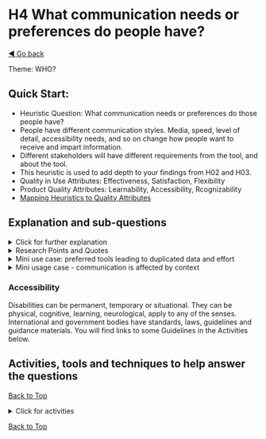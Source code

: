 <a name="TopofPage"></a>
# H4 What communication needs or preferences do people have?
[◄ Go back](README.md)

Theme: WHO?

## Quick Start:

- Heuristic Question: What communication needs or preferences do those people have?
- People have different communication styles. Media, speed, level of detail, accessibility needs, and so on change how people want to receive and impart information.
- Different stakeholders will have different requirements from the tool, and about the tool.
- This heuristic is used to add depth to your findings from H02 and H03. 	
- Quality in Use Attributes: Effectiveness, Satisfaction, Flexibility
- Product Quality Attributes: Learnability, Accessibility, Rcognizability
- [Mapping Heuristics to Quality Attributes](Qualityattributesv2.md)

## Explanation and sub-questions

<details close><summary>Click for further explanation</summary> 
 
Different people have different communication styles. The media, speed, level of detail, and other factors change how people want to receive and impart information. Some people have specific accessibility requirements. This is not a binary choice – generally people will fall somewhere on a spectrum for all of these factors, and also their preferences and needs may change in different situations and over time.

Think about:
- Providing choices in level of detail versus overviews, potentially from corporate to management to team and technical levels; the tool may not be directly used, but the data and information flows will be used across organizational levels.
- How communication styles may change (summary versus detailed, direct versus indirect).
- Providing multiple routes, methods and media for information and data sharing.
- Reducing the need to duplicate data (and hence updating) by automating data transfer across tool sets.
- Which senses people could use to interact with the tool. This includes both enriching the experience and also improving accessibility.
- Design choices that widen the tool's capability of being used across communication needs.
- Vendor and supplier communications: do they meet the needs of your stakeholders and you?
- How information about the tool is best shared to the community who will use it: they may have differing needs and communication styles.

Key questions to ask yourself:
- have you considered what type of communication people may require depending on their role, their place in the workflow, accessibility needs, persona preferences, level of detail needed, types of decision they are making?
- what level of detail are the people comfortable with and does that change with event, or role? 
- do people need to move between detail and overview?
- how do people prefer to receive and to provide information (e.g. pace of information delivery, e.g. preferred media, e.g. focus on outcome versus focused on people)?
- what different media are required to maximise accessibility?
- what situational differences may the people using the tool experience - for example testing may not be their full time role. They may be testing between jobs in an office, in a warehouse, in a hospital - these are all real example we came across when developing the heuristics. The testers may need to start and stop testing as they are interrupted by higher priority tasks (their "real work") and may need share a set of tests between them as they move between tasks as a team.
- what else may affect people's communication? Think about situational, temporary or permanent inhibitors or enhancers of communication in the situation in which people encounter the tool?
- How to communicate information about the tool to people who need to know about it, for example stakeholders: one participant needed to think about ``how to convince them the tool is needed and is the right choice?''


To understand *Who communicates how* you need to understand people’s characteristics, particularly their preferred communication styles. Use the answer to this heuristic question to help you further enrich your personas and your understanding of your stakeholders.

You will need to either understand the specific communication preferences of your specific users, or make generalized personas based on a communication model, for example the DISC profiles.  This is affected by people role/work persona – their behavior in work, rather than their personality. You can add this to your personas for the tool (see [Activities](#Activities-tools-and-techniques-to-help-answer-the-questions) below).

The DISC profiling method identifies communication styles in four quadrants: Dominance, Influence, Steadiness and Compliance. Each one indicates a pace of communication and how people oriented or otherwise.
We are all a mix of these.
- "D" is fast moving and results driven - dashboard?
- "I" is outgoing, people oriented - DM, interactive, group tool?
- "S" likes structure, consistency and a steady pace - form based tool?
- "C" likes facts, data, precision, order - spreadsheet?

People are divided among these profiles. Looking at people's hobbies as a proxy for their communication styles we found a wide mix of people testing: team and solo, practical and analytical, reserved and communicative. 
You could use the DISC to provide a set of communication characteristics towards your personas.

You also must consider accessibility needs and how those affect the choice of media, input and output options, etc.  You can use the accessibility analysis as a way to improve the communication through the tool for everyone. Accessibility needs may be permanent, situational or temporary. Accessibility needs may be based on sensory, physical, cognitive and emotional states.
</details> 


<details close>
<summary>Research Points and Quotes</summary>

Research Point: we found that people using test tools have a wide variety of communication styles and preferences. For example, 
- people with more experience and expertise used visualisation, with visual representations of information and concepts than less experienced people (this fits with work done by other researchers on other IT roles).
- people varied in whether they wanted details or summaries/overviews of data, and this did not fit to experience level.
- people varied in how much they wanted to work alone and how much with others.
Look at the different communication styles coming out in answer to a question about what activities they do in their role:

*``I am the listening ear for some people in the team. No role, not official. People need to talk to someone that is listening and if they want come with advice.  I make time for people.''*

*``I pair and ensemble a lot. ... I build networks of communication, facilitate peer to peer learning by introducing people and hold spaces where people share their work. I do a lot of exploratory testing and automate while exploring. I manage expectations of management, and optimize schedules.''*

*``Always communication. It is everywhere and above all. I am trying to organize everything, to keep track of everything (and getting pissed off silently (mostly) when important things are left somewhere in the air. Writing down ideas, good practices, even phrases.''*

*``Actual testing and I really avoid all the commercial stuff, working on bids, trying to win contracts with big clients, that sort of rubbish. I attempt to focus on the professionals that we employ, the people.''*

*``Manual testing, test automation, maintaining and improving CI, keeping pipelines green, creating of a testing framework, test case management.''*

*``It’s been… there’s no source of truth – if you want to know how projects are doing you have to look in 4 or 5 places''*

</details>

<details close> <summary>Mini use case: preferred tools leading to duplicated data and effort</summary>

One participant noted that communication preferences means choosing different tools with different interaction and interface styles. This can lead to duplication of effort and data: *'engineers want to know why do we have to go to another tool … they want to everything in the IDE; why should they need to also add info in confluence for example?'* Their example is GitHub and Confluence which required duplication of the same content for two different types of readers: *'Technical readers go to GitHub to read code and markdown, non technical stakeholders go to confluence pages to read detail ... An ideal would be to have a way that entries in GitHub markup could be transferred across to normal language in Confluence: automatically create confluence pages from GitHub markdown ... But to avoid gaps and differences over time, you want GitHub markdown to automatically go into Confluence, keeping the same content aligned.'*

</details>




<details close>
<summary>Mini usage case - communication is affected by context</summary>

When will the tool be used? For one organization we spoke with, this was particularly interesting - testing took place not just in the office, but in noisy and stressful work environments, and tests could be started by one person and completed by another becuase of work interruptions, sickness, and other factors.  We found examples of testers whose main job was as medical staff in a hospital or operatives in a warehouse: as business testers they still needed to use the test tool, but were not in the test lab.

</details>

### Accessibility

Disabilities can be permanent, temporary or situational. They can be physical, cognitive, learning, neurological, apply to any of the senses.
International and government bodies have standards, laws, guidelines and guidance materials.
You will find links to some Guidelines in the Activities below.


## Activities, tools and techniques to help answer the questions

 [Back to Top](#TopofPage)

<details close>
  <summary> Click for activities </summary>


There is a persona [worked example here in this repository](Technique-Personas-and-Archetypes.md) including communication preferences.

We have tabulated the [Quality in Use and Product Quality Attributes](Qualityattributesv2.md) in a priority order based on the input from industry practitioners during our research. Use that data to help you focus on the optimal product attributes to meet the QiU/UX goals for your tool. We've included quotes from practitioners that you can use to help you understand your own goals, stakeholders, and contexts, plus a cross reference between the heuristics and the quality attributes. **These may help with persona development.**

To help you with these activities here are links to some external sites with "how to" information: 
- Look at the [DISC profile communication preferences](https://tonyrobbins.com/disc/) either to inform personas, or to carry out DISC profiling - not to run a profile on everyone, but to think about the different communication needs and preferences shown in that model;
- Use the [Microsoft Inclusive Design Methodology](https://inclusive.microsoft.design/) to guide your design process by following their [Inclusive 101 guidebook](https://inclusive.microsoft.design/tools-and-activities/Inclusive101Guidebook.pdf);
- A fun workshop developed by the [Accessible Reality](http://accessible-reality.org/) team supported by the University of Dundee is the “Pirates” workshop which helps you think about the different types of access needs that a person may have.

  </details>
  
 [Back to Top](#TopofPage)
